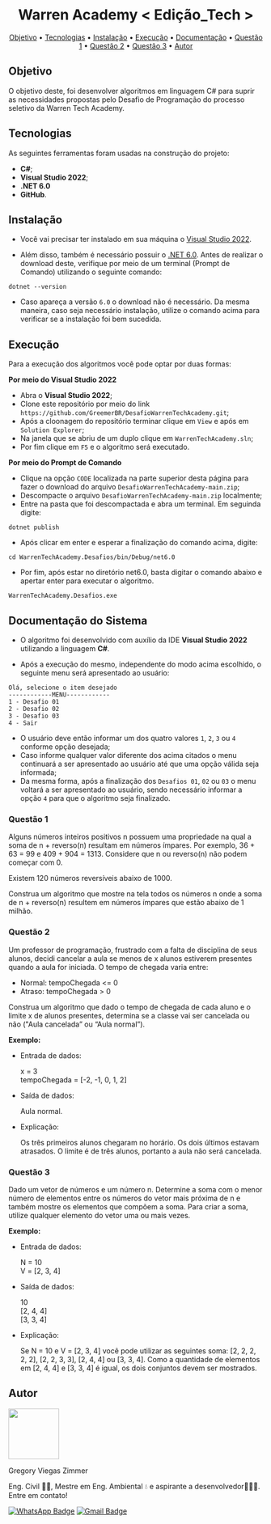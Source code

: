 <h1 align="center">Warren Academy < Edição_Tech ></h1>

<p align="center">
 <a href="#objetivo">Objetivo</a> •
 <a href="#tecnologias">Tecnologias</a> • 
 <a href="#instalação">Instalação</a> • 
 <a href="#execução">Execução</a> •  
 <a href="#documentação-do-sistema">Documentação</a> •
 <a href="#questão-1">Questão 1</a> •
 <a href="#questão-2">Questão 2</a> •
 <a href="#questão-3">Questão 3</a> •
 <a href="#autor">Autor</a>
</p>

  
## Objetivo

O objetivo deste, foi desenvolver algoritmos em linguagem C# para suprir as necessidades propostas pelo Desafio de Programação do processo seletivo da Warren Tech Academy. 

  
##  Tecnologias

As seguintes ferramentas foram usadas na construção do projeto:

* <b>C#</b>;
* <b>Visual Studio 2022</b>;
* <b>.NET 6.0</b>
* <b>GitHub</b>.

## Instalação

* Você vai precisar ter instalado em sua máquina o [Visual Studio 2022](https://visualstudio.microsoft.com/pt-br/downloads/).

* Além disso, também é necessário possuir o [.NET 6.0](https://dotnet.microsoft.com/en-us/download). Antes de realizar o download deste, verifique por meio de um terminal (Prompt de Comando) utilizando o seguinte comando:
  
```
dotnet --version
```
  
* Caso apareça a versão `6.0` o download não é necessário. Da mesma maneira, caso seja necessário instalação, utilize o comando acima para verificar se a instalação foi bem sucedida.

  
## Execução

Para a execução dos algoritmos você pode optar por duas formas:
  
**Por meio do Visual Studio 2022**
  
* Abra o <b>Visual Studio 2022</b>;
* Clone este repositório por meio do link `https://github.com/GreemerBR/DesafioWarrenTechAcademy.git`;
* Após a cloonagem do repositório terminar clique em `View` e após em `Solution Explorer`;
* Na janela que se abriu de um duplo clique em `WarrenTechAcademy.sln`;
* Por fim clique em `F5` e o algoritmo será executado.
    
**Por meio do Prompt de Comando** 
  
* Clique na opção `CODE` localizada na parte superior desta página para fazer o download do arquivo `DesafioWarrenTechAcademy-main.zip`;
* Descompacte o arquivo `DesafioWarrenTechAcademy-main.zip` localmente;
* Entre na pasta que foi descompactada e abra um terminal. Em seguinda digite:

```
dotnet publish
```
  
* Após clicar em enter e esperar a finalização do comando acima, digite:
  
```
cd WarrenTechAcademy.Desafios/bin/Debug/net6.0
```
  
* Por fim, após estar no diretório net6.0, basta digitar o comando abaixo e apertar enter para executar o algoritmo.
  
```
WarrenTechAcademy.Desafios.exe
```

  
## Documentação do Sistema

* O algoritmo foi desenvolvido com auxílio da IDE <b>Visual Studio 2022</b> utilizando a linguagem <b>C#</b>.
  
* Após a execução do mesmo, independente do modo acima escolhido, o seguinte menu será apresentado ao usuário:
  
```
Olá, selecione o item desejado
------------MENU------------
1 - Desafio 01
2 - Desafio 02
3 - Desafio 03
4 - Sair
```

* O usuário deve então informar um dos quatro valores `1`, `2`, `3` ou `4` conforme opção desejada;
* Caso informe qualquer valor diferente dos acima citados o menu continuará a ser apresentado ao usuário até que uma opção válida seja informada;
* Da mesma forma, após a finalização dos `Desafios 01`, `02` ou `03` o menu voltará a ser apresentado ao usuário, sendo necessário informar a opção `4` para que o algoritmo seja finalizado.
  

### Questão 1
 
Alguns números inteiros positivos n possuem uma propriedade na qual a soma de n + reverso(n) resultam em números ímpares. Por exemplo, 36 + 63 = 99 e 409 + 904 = 1313. Considere que n ou reverso(n) não podem começar com 0.

Existem 120 números reversíveis abaixo de 1000.

Construa um algoritmo que mostre na tela todos os números n onde a soma de n + reverso(n) resultem em números ímpares que estão abaixo de 1 milhão.

  
### Questão 2

Um professor de programação, frustrado com a falta de disciplina de seus alunos, decidi cancelar a aula se menos de x alunos estiverem presentes quando a aula for iniciada. O tempo de chegada varia entre:

* Normal: tempoChegada <= 0
* Atraso: tempoChegada > 0
  
Construa um algoritmo que dado o tempo de chegada de cada aluno e o limite x de alunos presentes, determina se a classe vai ser cancelada ou não ("Aula cancelada” ou “Aula normal”).

**Exemplo:**

* Entrada de dados:
  
    x = 3  
    tempoChegada = [-2, -1, 0, 1, 2]

* Saída de dados:
  
    Aula normal.

* Explicação:
  
    Os três primeiros alunos chegaram no horário. Os dois últimos estavam atrasados. O limite é de três alunos, portanto a aula não será cancelada.

  
### Questão 3

Dado um vetor de números e um número n. Determine a soma com o menor número de elementos entre os números do vetor mais próxima de n e também mostre os elementos que compõem a soma. Para criar a soma, utilize qualquer elemento do vetor uma ou mais vezes.

**Exemplo:**

* Entrada de dados:

    N = 10  
    V = [2, 3, 4]

* Saída de dados:

    10  
    [2, 4, 4]  
    [3, 3, 4]

* Explicação:

    Se N = 10 e V = [2, 3, 4] você pode utilizar as seguintes soma: [2, 2, 2, 2, 2], [2, 2, 3, 3], [2, 4, 4] ou [3, 3, 4]. Como a quantidade de elementos em [2, 4, 4] e [3, 3, 4] é igual, os dois conjuntos devem ser mostrados.

  
## Autor

<img src="https://avatars.githubusercontent.com/u/83144131?v=4" width="100px;" alt=""/>
<p>Gregory Viegas Zimmer</p>

Eng. Civil 👷🏻, Mestre em Eng. Ambiental 💧 e aspirante a desenvolvedor👨🏻‍💻. Entre em contato!

[![WhatsApp Badge](https://img.shields.io/badge/WhatsApp-25D366?style=for-the-badge&logo=whatsapp&logoColor=white)](https://wa.me/5547991885219) 
[![Gmail Badge](https://img.shields.io/badge/Gmail-D14836?style=for-the-badge&logo=gmail&logoColor=white&link=mailto:gregory.v.zimmer@gmail.com)](mailto:gregory.v.zimmer@gmail.com)
 
